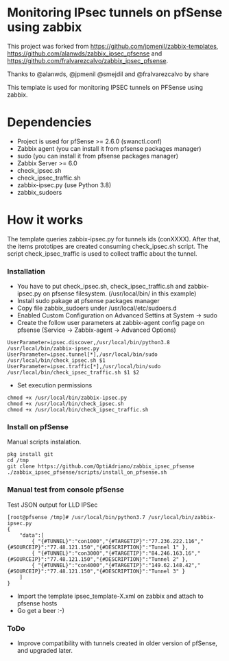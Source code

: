 # Monitoring IPsec tunnels on pfSense using zabbix

This project was forked from https://github.com/jpmenil/zabbix-templates, https://github.com/alanwds/zabbix_ipsec_pfsense and https://github.com/fralvarezcalvo/zabbix_ipsec_pfsense.

Thanks to @alanwds, @jpmenil @smejdil and @fralvarezcalvo by share

This template is used for monitoring IPSEC tunnels on PFSense using zabbix.

# Dependencies

- Project is used for pfSense >= 2.6.0 (swanctl.conf)
- Zabbix agent (you can install it from pfsense packages manager)
- sudo (you can install it from pfsense packages manager)
- Zabbix Server >= 6.0
- check_ipsec.sh
- check_ipsec_traffic.sh
- zabbix-ipsec.py (use Python 3.8)
- zabbix_sudoers

# How it works

The template queries zabbix-ipsec.py for tunnels ids (conXXXX). After that, the items prototipes are created consuming check_ipsec.sh script. The script check_ipsec_traffic is used to collect traffic about the tunnel.

### Installation

- You have to put check_ipsec.sh, check_ipsec_traffic.sh and zabbix-ipsec.py on pfsense filesystem. (/usr/local/bin/ in this example)
- Install sudo pakage at pfsense packages manager
- Copy file zabbix_sudoers under /usr/local/etc/sudoers.d
- Enabled Custom Configuration on Advanced Settins at System -> sudo
- Create the follow user parameters at zabbix-agent config page on pfsense (Service -> Zabbix-agent -> Advanced Options)
```
UserParameter=ipsec.discover,/usr/local/bin/python3.8 /usr/local/bin/zabbix-ipsec.py
UserParameter=ipsec.tunnel[*],/usr/local/bin/sudo /usr/local/bin/check_ipsec.sh $1
UserParameter=ipsec.traffic[*],/usr/local/bin/sudo /usr/local/bin/check_ipsec_traffic.sh $1 $2
```
- Set execution permissions
```
chmod +x /usr/local/bin/zabbix-ipsec.py
chmod +x /usr/local/bin/check_ipsec.sh 
chmod +x /usr/local/bin/check_ipsec_traffic.sh 
```
### Install on pfSense

Manual scripts instalation.

```console
pkg install git
cd /tmp
git clone https://github.com/OptiAdriano/zabbix_ipsec_pfsense
./zabbix_ipsec_pfsense/scripts/install_on_pfsense.sh
```

### Manual test from console pfSense

Test JSON output for LLD IPSec

```console
[root@pfsense /tmp]# /usr/local/bin/python3.7 /usr/local/bin/zabbix-ipsec.py
{
    "data":[
        { "{#TUNNEL}":"con1000","{#TARGETIP}":"77.236.222.116","{#SOURCEIP}":"77.48.121.150","{#DESCRIPTION}":"Tunnel 1" },
        { "{#TUNNEL}":"con3000","{#TARGETIP}":"84.246.163.16","{#SOURCEIP}":"77.48.121.150","{#DESCRIPTION}":"Tunnel 2" },
        { "{#TUNNEL}":"con4000","{#TARGETIP}":"149.62.148.42","{#SOURCEIP}":"77.48.121.150","{#DESCRIPTION}":"Tunnel 3" }
    ]
}
```
- Import the template ipsec_template-X.xml on zabbix and attach to pfsense hosts
- Go get a beer :-)

### ToDo

- Improve compatibility with tunnels created in older version of pfSense, and upgraded later.
